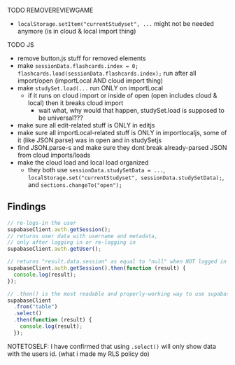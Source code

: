 TODO REMOVEREVIEWGAME

- `localStorage.setItem("currentStudyset", ...` might not be needed anymore (is in cloud & local import thing)

TODO JS

- remove button.js stuff for removed elements
- make `sessionData.flashcards.index = 0; flashcards.load(sessionData.flashcards.index);` run after all import/open (importLocal AND cloud import thing)
- make `studySet.load(...` run ONLY on importLocal
  - if it runs on cloud import or inside of open (open includes cloud & local) then it breaks cloud import
    - wait what, why would that happen, studySet.load is supposed to be universal???
- make sure all edit-related stuff is ONLY in editjs
- make sure all importLocal-related stuff is ONLY in importlocaljs, some of it (like JSON.parse) was in open and in studySetjs
- find JSON.parse-s and make sure they dont break already-parsed JSON from cloud imports/loads
- make the cloud load and local load organized
  - they both use `sessionData.studySetData = ...`, `localStorage.set("currentStudyset", sessionData.studySetData);`, and `sections.changeTo("open");`

## Findings

```javascript
// re-logs-in the user
supabaseClient.auth.getSession();
// returns user data with username and metadata,
// only after logging in or re-logging in
supabaseClient.auth.getUser();

// returns "result.data.session" as equal to "null" when NOT logged in
supabaseClient.auth.getSession().then(function (result) {
  console.log(result);
});
```

```javascript
// .then() is the most readable and properly-working way to use supabase since it's async
supabaseClient
  .from("table")
  .select()
  .then(function (result) {
    console.log(result);
  });
```

NOTETOSELF: I have confirmed that using `.select()` will only show data with the users id. (what i made my RLS policy do)
